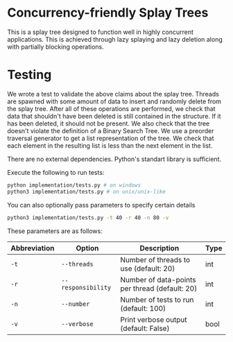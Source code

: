 # Concurrency-friendly Splay Trees

This is a splay tree designed to function well in highly concurrent applications.
This is achieved through lazy splaying and lazy deletion along with partially
blocking operations.

# Testing

We wrote a test to validate the above claims about the splay tree. Threads are 
spawned with some amount of data to insert and randomly delete from the splay 
tree. After all of these operations are performed, we check that data that 
shouldn't have been deleted is still contained in the structure. If it has been 
deleted, it should not be present. We also check that the tree doesn't violate 
the definition of a Binary Search Tree. We use a preorder traversal generator
to get a list representation of the tree. We check that each element in the 
resulting list is less than the next element in the list.

There are no external dependencies. Python's standart library is sufficient.

Execute the following to run tests:
```bash
python implementation/tests.py # on windows
python3 implementation/tests.py # on unix/unix-like
```

You can also optionally pass parameters to specify certain details
```bash
python3 implementation/tests.py -t 40 -r 40 -n 80 -v
```

These parameters are as follows:

| Abbreviation | Option | Description | Type |
|--------|--------------|-------------|------|
| `-t` | `--threads` | Number of threads to use (default: 20) | int |
| `-r` | `--responsibility` | Number of data-points per thread (default: 20) | int |
| `-n` | `--number` | Number of tests to run (default: 100) | int |
| `-v` | `--verbose` | Print verbose output (default: False) | bool |

